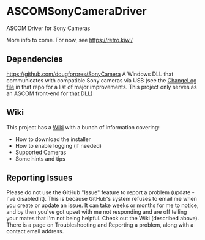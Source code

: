 # ASCOMSonyCameraDriver

ASCOM Driver for Sony Cameras

More info to come.  For now, see https://retro.kiwi/

## Dependencies
https://github.com/dougforpres/SonyCamera
A Windows DLL that communicates with compatible Sony cameras via USB
(see the [ChangeLog file](https://github.com/dougforpres/SonyCamera/blob/master/ChangeLog.md) in that repo for a list of major improvements.  This project only serves as an ASCOM front-end for that DLL)

## Wiki
This project has a [Wiki](https://github.com/dougforpres/ASCOMSonyCameraDriver/wiki) with a bunch of information covering:
* How to download the installer
* How to enable logging (if needed)
* Supported Cameras
* Some hints and tips

## Reporting Issues
Please do not use the GitHub "Issue" feature to report a problem (update - I've disabled it).  This is because GitHub's system refuses to email me when you create or update an issue.  It can take weeks or months for me to notice, and by then you've got upset with me not responding and are off telling your mates that I'm not being helpful.
Check out the Wiki (described above).  There is a page on Troubleshooting and Reporting a problem, along with a contact email address.
